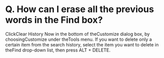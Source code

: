 # Q. How can I erase all the previous words in the Find box?

ClickClear History Now in the bottom of theCustomize dialog box, by choosingCustomize under theTools menu. If you want to delete only a certain item from the search history, select the item you want to delete in theFind drop-down list, then press ALT + DELETE.
